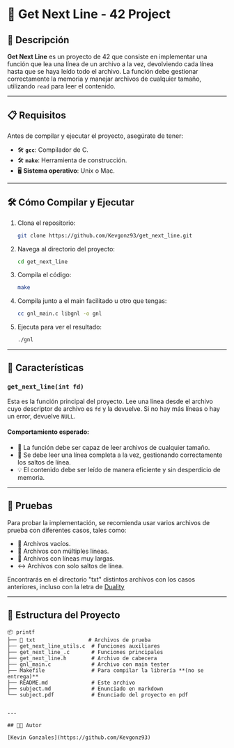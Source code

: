 # 📢 Get Next Line - 42 Project

## 📜 Descripción

 **Get Next Line** es un proyecto de 42 que consiste en implementar una función que lea una línea de un archivo a la vez, devolviendo cada línea hasta que se haya leído todo el archivo. La función debe gestionar correctamente la memoria y manejar archivos de cualquier tamaño, utilizando `read` para leer el contenido.

---

## 📋 Requisitos

Antes de compilar y ejecutar el proyecto, asegúrate de tener:

- 🛠️ **`gcc`**: Compilador de C.
- 🛠️ **`make`**: Herramienta de construcción.
- 🖥️ **Sistema operativo**: Unix o Mac.

---

## 🛠️ Cómo Compilar y Ejecutar

1. Clona el repositorio:
   ```bash
   git clone https://github.com/Kevgonz93/get_next_line.git
   ```

2. Navega al directorio del proyecto:
   ```bash
   cd get_next_line
   ```

3. Compila el código:
   ```bash
   make
   ```

4. Compila junto a el main facilitado u otro que tengas:
   ```bash
   cc gnl_main.c libgnl -o gnl
   ```

5. Ejecuta para ver el resultado:

    ```bash
    ./gnl
   ```

---

## 🚀 Características

### `get_next_line(int fd)`

Esta es la función principal del proyecto. Lee una línea desde el archivo cuyo descriptor de archivo es `fd` y la devuelve. Si no hay más líneas o hay un error, devuelve `NULL`.

#### Comportamiento esperado:

- 📄 La función debe ser capaz de leer archivos de cualquier tamaño.
- 🔄 Se debe leer una línea completa a la vez, gestionando correctamente los saltos de línea.
- 💡 El contenido debe ser leído de manera eficiente y sin desperdicio de memoria.

---

## 🧪 Pruebas

Para probar la implementación, se recomienda usar varios archivos de prueba con diferentes casos, tales como:

- 📂 Archivos vacíos.
- 📝 Archivos con múltiples líneas.
- 📏 Archivos con líneas muy largas.
- ↔ Archivos con solo saltos de línea.

Encontrarás en el directorio "txt" distintos archivos con los casos anteriores, incluso con la letra de [Duality](https://www.youtube.com/watch?v=6fVE8kSM43I)

---

## 📂 Estructura del Proyecto

```
📦 printf
├── 📂 txt                 # Archivos de prueba
├── get_next_line_utils.c  # Funciones auxiliares
├── get_next_line_.c       # Funciones principales
├── get_next_line.h        # Archivo de cabecera
├── gnl_main.c             # Archivo con main tester
├── Makefile               # Para compilar la librería **(no se entrega)**
├── README.md              # Este archivo
├── subject.md             # Enunciado en markdown
└── subject.pdf            # Enunciado del proyecto en pdf


---

## 🧑‍💻 Autor

[Kevin Gonzales](https://github.com/Kevgonz93)
